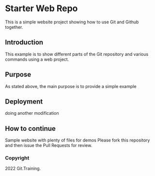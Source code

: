 # Starter Web Repo

This is a simple website project showing how to use Git and Github together.

## Introduction

This example is to show different parts of the Git repository and various commands using a web project.

## Purpose

As stated above, the main purpose is to provide a simple example

## Deployment

doing another modification

## How to continue

Sample website with plenty of files for demos
Please fork this repository and then issue the Pull Requests for review.

### Copyright

2022 Git.Training.